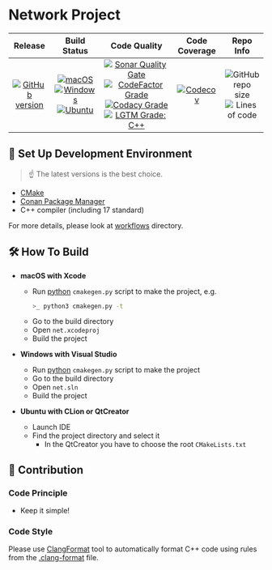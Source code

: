 # Network Project

| Release | Build Status | Code Quality | Code Coverage | Repo Info
| :---: | :---: | :---: | :---: | :---: |
| [![GitHub version](https://badge.fury.io/gh/SlavaMelanko%2Fnet.svg)](https://badge.fury.io/gh/SlavaMelanko%2Fnet) | [![macOS](https://img.shields.io/github/workflow/status/SlavaMelanko/net/macOS/master.svg?style=flat&logo=apple&label=macOS)](https://github.com/SlavaMelanko/net/actions?query=workflow%3AmacOS) [![Windows](https://img.shields.io/github/workflow/status/SlavaMelanko/net/Windows/master.svg?style=flat&logo=windows&label=Windows)](https://github.com/SlavaMelanko/net/actions?query=workflow%3AWindows) [![Ubuntu](https://img.shields.io/github/workflow/status/SlavaMelanko/net/Ubuntu/master.svg?style=flat&logo=linux&label=Ubuntu&logoColor=white)](https://github.com/SlavaMelanko/net/actions?query=workflow%3AUbuntu) | [![Sonar Quality Gate](https://img.shields.io/sonar/quality_gate/SMelanko_net?label=SonarCloud&logo=sonarcloud&server=https%3A%2F%2Fsonarcloud.io)](https://sonarcloud.io/dashboard?id=SMelanko_net) [![CodeFactor Grade](https://img.shields.io/codefactor/grade/github/SlavaMelanko/net?label=CodeFactor&logo=codefactor)](https://www.codefactor.io/repository/github/SlavaMelanko/net) [![Codacy Grade](https://img.shields.io/codacy/grade/e1cb282988f94e5f9625d48b2312b3ee?label=Codacy&logo=codacy)](https://www.codacy.com/gh/SMelanko/net/dashboard?utm_source=github.com&amp;utm_medium=referral&amp;utm_content=SMelanko/net&amp;utm_campaign=Badge_Grade) [![LGTM Grade: C++](https://img.shields.io/lgtm/grade/cpp/github/SlavaMelanko/net?label=LGTM&logo=lgtm&logoColor=white)](https://lgtm.com/projects/g/SlavaMelanko/net/context:cpp) | [![Codecov](https://codecov.io/gh/SlavaMelanko/net/branch/master/graph/badge.svg)](https://codecov.io/gh/SlavaMelanko/net) | ![GitHub repo size](https://img.shields.io/github/repo-size/SlavaMelanko/net?label=Repo%20Size&logo=github) ![Lines of code](https://img.shields.io/tokei/lines/github/SlavaMelanko/net?label=Lines%20of%20Code&logo=github) |

## 🧰 Set Up Development Environment

> ☝️ The latest versions is the best choice.

- [CMake](https://cmake.org/)
- [Conan Package Manager](https://conan.io/)
- C++ compiler (including 17 standard)

For more details, please look at [workflows](./.github/workflows) directory.

## 🛠️ How To Build

- **macOS with Xcode**
    - Run [python](https://www.python.org/downloads/) `cmakegen.py` script to make the project, e.g.
        ```bash
        >_ python3 cmakegen.py -t
        ```
    - Go to the build directory
    - Open `net.xcodeproj`
    - Build the project

- **Windows with Visual Studio**
    - Run [python](https://www.python.org/downloads/) `cmakegen.py` script to make the project
    - Go to the build directory
    - Open `net.sln`
    - Build the project

- **Ubuntu with CLion or QtCreator**
    - Launch IDE
    - Find the project directory and select it
        - In the QtCreator you have to choose the root `CMakeLists.txt`

## 🖤 Contribution

### Code Principle

- Keep it simple!

### Code Style

Please use [ClangFormat](https://clang.llvm.org/docs/ClangFormat.html) tool to automatically format C++ code using rules from the [.clang-format](./.clang-format) file.
